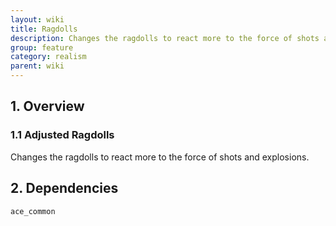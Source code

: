 ```yaml
---
layout: wiki
title: Ragdolls
description: Changes the ragdolls to react more to the force of shots and explosions.
group: feature
category: realism
parent: wiki
---
```


## 1. Overview

### 1.1 Adjusted Ragdolls
Changes the ragdolls to react more to the force of shots and explosions.

## 2. Dependencies

`ace_common`
